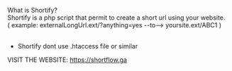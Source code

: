 What is Shortify?<br>
Shortify is a php script that permit to create a short url using your website.<br>
( example: externalLongUrl.ext/?anything=yes   --to--> yoursite.ext/ABC1 )
<br><br>
* Shortify dont use .htaccess file or similar

VISIT THE WEBSITE: https://shortflow.ga
